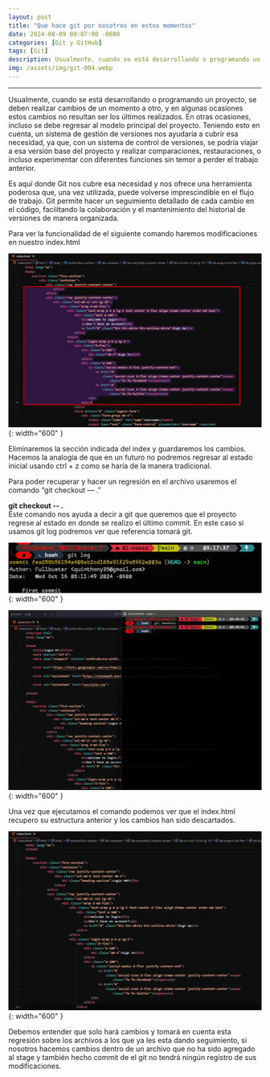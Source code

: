 ```yaml
---
layout: post
title: "Que hace git por nosotros en estos momentos"
date: 2024-08-09 09:07:00 -0600
categories: [Git y GitHub]
tags: [Git]
description: Usualmente, cuando se está desarrollando o programando un proyecto, se deben realizar cambios de un momento a otro, y en algunas ocasiones estos cambios no resultan ser los últimos realizados.....
img: /assets/img/git-004.webp
---
```


--- 

Usualmente, cuando se está desarrollando o programando un proyecto, se deben realizar cambios de un momento a otro, y en algunas ocasiones estos cambios no resultan ser los últimos realizados. En otras ocasiones, incluso se debe regresar al modelo principal del proyecto. Teniendo esto en cuenta, un sistema de gestión de versiones nos ayudaría a cubrir esa necesidad, ya que, con un sistema de control de versiones, se podría viajar a esa versión base del proyecto y realizar comparaciones, restauraciones, o incluso experimentar con diferentes funciones sin temor a perder el trabajo anterior.

Es aquí donde Git nos cubre esa necesidad y nos ofrece una herramienta poderosa que, una vez utilizada, puede volverse imprescindible en el flujo de trabajo. Git permite hacer un seguimiento detallado de cada cambio en el código, facilitando la colaboración y el mantenimiento del historial de versiones de manera organizada.

Para ver la funcionalidad de el siguiente comando haremos modificaciones en nuestro index.html

![alt text](/assets/img/git-004-1.webp){: width="600" }

Eliminaremos la sección indicada del index y guardaremos los cambios. Hacemos la analogía de que en un futuro no podremos regresar al estado inicial usando ctrl + z como se haría de la manera tradicional.

Para poder recuperar y hacer un regresión en el archivo usaremos el comando “git checkout — .”

**git checkout -- .**  
Este comando nos ayuda a decir a git que queremos que el proyecto regrese al estado en donde se realizo el último commit. En este caso si usamos git log podremos ver que referencia tomará git.

![alt text](/assets/img/git-004-2.webp){: width="600" }

![alt text](/assets/img/git-004-3.webp){: width="600" }

Una vez que ejecutamos el comando podemos ver que el index.html recupero su estructura anterior y los cambios han sido descartados. 

![alt text](/assets/img/git-004-4.webp){: width="600" }

Debemos entender que solo hará cambios y tomará en cuenta esta regresión sobre los archivos a los que ya les esta dando seguimiento, si nosotros hacemos cambios dentro de un archivo que no ha sido agregado al stage y también hecho commit de el git no tendrá ningún registro de sus modificaciones.
